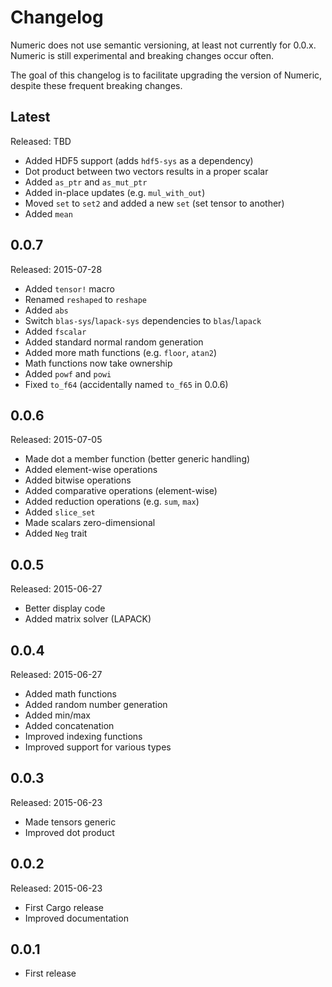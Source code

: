 # Changelog
Numeric does not use semantic versioning, at least not currently for 0.0.x.
Numeric is still experimental and breaking changes occur often.

The goal of this changelog is to facilitate upgrading the version of Numeric,
despite these frequent breaking changes.

## Latest
Released: TBD
* Added HDF5 support (adds `hdf5-sys` as a dependency)
* Dot product between two vectors results in a proper scalar
* Added `as_ptr` and `as_mut_ptr`
* Added in-place updates (e.g. `mul_with_out`)
* Moved `set` to `set2` and added a new `set` (set tensor to another)
* Added `mean`

## 0.0.7
Released: 2015-07-28
* Added `tensor!` macro
* Renamed `reshaped` to `reshape`
* Added `abs`
* Switch `blas-sys`/`lapack-sys` dependencies to `blas`/`lapack`
* Added `fscalar`
* Added standard normal random generation
* Added more math functions (e.g. `floor`, `atan2`)
* Math functions now take ownership
* Added `powf` and `powi`
* Fixed `to_f64` (accidentally named `to_f65` in 0.0.6)

## 0.0.6
Released: 2015-07-05
* Made dot a member function (better generic handling)
* Added element-wise operations
* Added bitwise operations
* Added comparative operations (element-wise)
* Added reduction operations (e.g. `sum`, `max`)
* Added `slice_set`
* Made scalars zero-dimensional
* Added `Neg` trait

## 0.0.5
Released: 2015-06-27
* Better display code
* Added matrix solver (LAPACK)

## 0.0.4
Released: 2015-06-27
* Added math functions
* Added random number generation
* Added min/max
* Added concatenation
* Improved indexing functions
* Improved support for various types

## 0.0.3
Released: 2015-06-23
* Made tensors generic
* Improved dot product

## 0.0.2
Released: 2015-06-23
* First Cargo release
* Improved documentation

## 0.0.1
* First release
